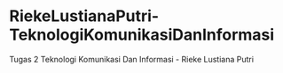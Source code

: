 # RiekeLustianaPutri-TeknologiKomunikasiDanInformasi
Tugas 2 Teknologi Komunikasi Dan Informasi - Rieke Lustiana Putri
